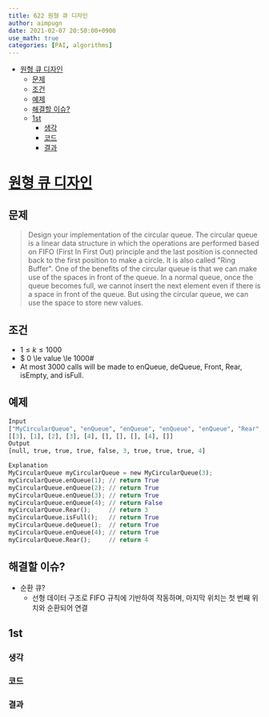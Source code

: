 ```yaml
---
title: 622 원형 큐 디자인
author: aimpugn
date: 2021-02-07 20:50:00+0900
use_math: true
categories: [PAI, algorithms]
---
```

- [원형 큐 디자인](#원형-큐-디자인)
  - [문제](#문제)
  - [조건](#조건)
  - [예제](#예제)
  - [해결할 이슈?](#해결할-이슈)
  - [1st](#1st)
    - [생각](#생각)
    - [코드](#코드)
    - [결과](#결과)

# [원형 큐 디자인](https://leetcode.com/problems/design-circular-queue/)

## 문제

> Design your implementation of the circular queue. The circular queue is a linear data structure in which the operations are performed based on FIFO (First In First Out) principle and the last position is connected back to the first position to make a circle. It is also called "Ring Buffer".
> One of the benefits of the circular queue is that we can make use of the spaces in front of the queue. In a normal queue, once the queue becomes full, we cannot insert the next element even if there is a space in front of the queue. But using the circular queue, we can use the space to store new values.

## 조건

- $1 \le k \le 1000$
- $ 0 \le value \le 1000#
- At most 3000 calls will be made to enQueue, deQueue, Front, Rear, isEmpty, and isFull.

## 예제

```python
Input
["MyCircularQueue", "enQueue", "enQueue", "enQueue", "enQueue", "Rear", "isFull", "deQueue", "enQueue", "Rear"]
[[3], [1], [2], [3], [4], [], [], [], [4], []]
Output
[null, true, true, true, false, 3, true, true, true, 4]

Explanation
MyCircularQueue myCircularQueue = new MyCircularQueue(3);
myCircularQueue.enQueue(1); // return True
myCircularQueue.enQueue(2); // return True
myCircularQueue.enQueue(3); // return True
myCircularQueue.enQueue(4); // return False
myCircularQueue.Rear();     // return 3
myCircularQueue.isFull();   // return True
myCircularQueue.deQueue();  // return True
myCircularQueue.enQueue(4); // return True
myCircularQueue.Rear();     // return 4
```

## 해결할 이슈?

- 순환 큐?
  - 선형 데이터 구조로 FIFO 규칙에 기반하여 작동하며, 마지막 위치는 첫 번째 위치와 순환되어 연결

## 1st

### 생각

### 코드

### 결과
